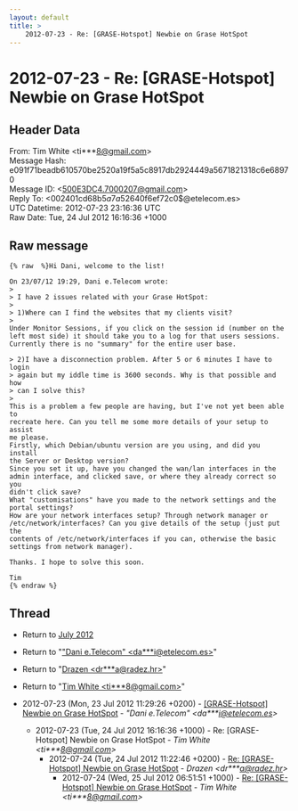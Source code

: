 ```yaml
---
layout: default
title: >
    2012-07-23 - Re: [GRASE-Hotspot] Newbie on Grase HotSpot
---
```


# 2012-07-23 - Re: [GRASE-Hotspot] Newbie on Grase HotSpot

## Header Data

From: Tim White \<ti***8@gmail.com\><br>
Message Hash: e091f71beadb610570be2520a19f5a5c8917db2924449a5671821318c6e68970<br>
Message ID: \<500E3DC4.7000207@gmail.com\><br>
Reply To: \<002401cd68b5$a7a52640$f6ef72c0$@etelecom.es\><br>
UTC Datetime: 2012-07-23 23:16:36 UTC<br>
Raw Date: Tue, 24 Jul 2012 16:16:36 +1000<br>

## Raw message

```
{% raw  %}Hi Dani, welcome to the list!

On 23/07/12 19:29, Dani e.Telecom wrote:
>
> I have 2 issues related with your Grase HotSpot:
>
> 1)Where can I find the websites that my clients visit?
>
Under Monitor Sessions, if you click on the session id (number on the 
left most side) it should take you to a log for that users sessions. 
Currently there is no "summary" for the entire user base.

> 2)I have a disconnection problem. After 5 or 6 minutes I have to login 
> again but my iddle time is 3600 seconds. Why is that possible and how 
> can I solve this?
>
This is a problem a few people are having, but I've not yet been able to 
recreate here. Can you tell me some more details of your setup to assist 
me please.
Firstly, which Debian/ubuntu version are you using, and did you install 
the Server or Desktop version?
Since you set it up, have you changed the wan/lan interfaces in the 
admin interface, and clicked save, or where they already correct so you 
didn't click save?
What "customisations" have you made to the network settings and the 
portal settings?
How are your network interfaces setup? Through network manager or 
/etc/network/interfaces? Can you give details of the setup (just put the 
contents of /etc/network/interfaces if you can, otherwise the basic 
settings from network manager).

Thanks. I hope to solve this soon.

Tim
{% endraw %}
```

## Thread

+ Return to [July 2012](/archive/2012/07)

+ Return to "["Dani e.Telecom" <da***i<span>@</span>etelecom.es>](/authors/da___i_at_etelecom_es)"
+ Return to "[Drazen <dr***a<span>@</span>radez.hr>](/authors/dr___a_at_radez_hr)"
+ Return to "[Tim White <ti***8<span>@</span>gmail.com>](/authors/ti___8_at_gmail_com)"

+ 2012-07-23 (Mon, 23 Jul 2012 11:29:26 +0200) - [[GRASE-Hotspot] Newbie on Grase HotSpot](/archive/2012/07/1d3ce9216740c1108255d9713dd50fa01da3daee541e858417d6b4f53994e717) - _"Dani e.Telecom" \<da***i@etelecom.es\>_
  + 2012-07-23 (Tue, 24 Jul 2012 16:16:36 +1000) - Re: [GRASE-Hotspot] Newbie on Grase HotSpot - _Tim White \<ti***8@gmail.com\>_
    + 2012-07-24 (Tue, 24 Jul 2012 11:22:46 +0200) - [Re: [GRASE-Hotspot] Newbie on Grase HotSpot](/archive/2012/07/d68b629674b9255fedf9cb143272e20703325207ca929bdbf7ca7302470e7591) - _Drazen \<dr***a@radez.hr\>_
      + 2012-07-24 (Wed, 25 Jul 2012 06:51:51 +1000) - [Re: [GRASE-Hotspot] Newbie on Grase HotSpot](/archive/2012/07/edadcbb13a394b955aec28ac79015d85bce210d321a1b08249d8aa29c40b7173) - _Tim White \<ti***8@gmail.com\>_

